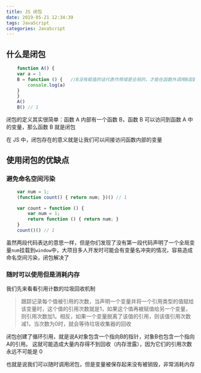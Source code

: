 ```yaml
---
title: JS 闭包
date: 2019-05-21 12:34:39
tags: JavaScript
categories: JavaScript
---
```


## 什么是闭包

```js
    function A() {
    var a = 1
    B = function () {   //B没有赋值的话代表作用域是全局的，才能在函数外调用B函数
        console.log(a)
    }
    }
    A()
    B() // 1
```

闭包的定义其实很简单：函数 A 内部有一个函数 B，函数 B 可以访问到函数 A 中的变量，那么函数 B 就是闭包

在 JS 中，闭包存在的意义就是让我们可以间接访问函数内部的变量

## 使用闭包的优缺点

### 避免命名空间污染

```js
    var num = 1;
    (function count() { return num; })() // 1
```

```js
    var count = function () {
        var num = 1;
        return function () { return num; }
    }
    count()() // 1
```

虽然两段代码表达的意思一样，但是你们发现了没有第一段代码声明了一个全局变量`num`挂载到`window`中，大项目多人开发时可能会有变量名冲突的情况，容易造成命名空间污染，闭包解决了

### 随时可以使用但是消耗内存

我们先来看看引用计数的垃圾回收机制

> 跟踪记录每个值被引用的次数，当声明一个变量并将一个引用类型的值赋给该变量时，这个值的引用次数就是1，如果这个值再被赋值给另一个变量，则引用次数加1。相反，如果一个变量脱离了该值的引用，则该值引用次数减1，当次数为0时，就会等待垃圾收集器的回收

闭包创建了循环引用，就是说A对象包含一个指向B的指针，对象B也包含一个指向A的引用。 这就可能造成大量内存得不到回收（内存泄露），因为它们的引用次数永远不可能是 0

也就是说我们可以随时调用闭包，但是变量被保存起来没有被销毁，非常消耗内存